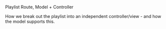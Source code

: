 Playlist Route, Model + Controller

How we break out the playlist into an independent controller/view - and how the model supports this.